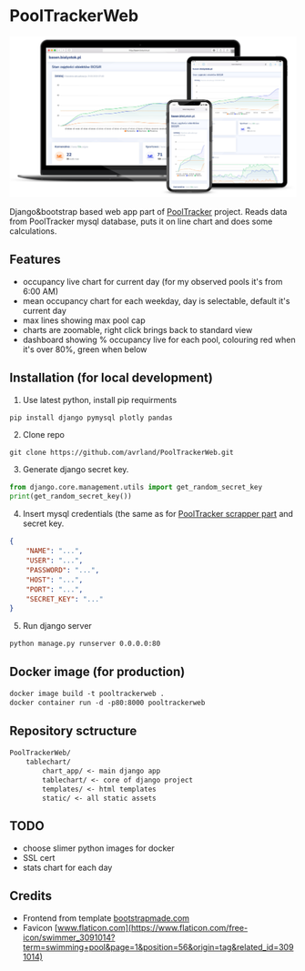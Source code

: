 # PoolTrackerWeb
![ss1](https://github.com/avrland/PoolTrackerWeb/blob/develop/images/2.png)

Django&bootstrap based web app part of [PoolTracker](https://github.com/avrland/PoolTracker) project. Reads data from PoolTracker mysql database, puts it on line chart and does some calculations.

## Features
- occupancy live chart for current day (for my observed pools it's from 6:00 AM)
- mean occupancy chart for each weekday, day is selectable, default it's current day
- max lines showing max pool cap
- charts are zoomable, right click brings back to standard view 
- dashboard showing % occupancy live for each pool, colouring red when it's over 80%, green when below

## Installation (for local development)

1. Use latest python, install pip requirments
```
pip install django pymysql plotly pandas
```
2. Clone repo
```
git clone https://github.com/avrland/PoolTrackerWeb.git
```
3. Generate django secret key.
```python
from django.core.management.utils import get_random_secret_key
print(get_random_secret_key())
```
4. Insert mysql credentials (the same as for [PoolTracker scrapper part](https://github.com/avrland/PoolTracker) and secret key.
```json
{
    "NAME": "...",
    "USER": "...",
    "PASSWORD": "...",
    "HOST": "...",
    "PORT": "...",
    "SECRET_KEY": "..."
}
```
5. Run django server
```
python manage.py runserver 0.0.0.0:80
```

## Docker image (for production)
```
docker image build -t pooltrackerweb .
docker container run -d -p80:8000 pooltrackerweb
```

## Repository sctructure
```
PoolTrackerWeb/
    tablechart/
        chart_app/ <- main django app
        tablechart/ <- core of django project
        templates/ <- html templates
        static/ <- all static assets
```


## TODO
- choose slimer python images for docker
- SSL cert 
- stats chart for each day

## Credits
- Frontend from template [bootstrapmade.com](https://bootstrapmade.com/nice-admin-bootstrap-admin-html-template/)
- Favicon [www.flaticon.com](https://www.flaticon.com/free-icon/swimmer_3091014?term=swimming+pool&page=1&position=56&origin=tag&related_id=3091014)
